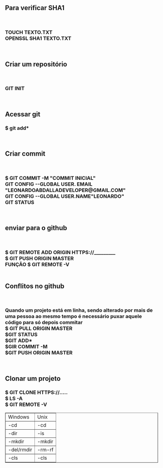 <!DOCTYPE html>
<html lang="pt-br">
   <head>
       <meta charset="utf-8"/>
       <title><h1>Comandos para git/github</h1></title>
   </head>
   <body>
	<table border="1">
	<tr>
		<td>Windows</td>
		<td>Unix</td>
	</tr>
	<tr>
		<td>-cd</td>
		<td>-cd</td>
	</tr>
	<tr>
		<td>-dir</td>
		<td>-is</td>
	</tr>
	<tr>
		<td>-mkdir</td>
		<td>-mkdir</td>
	</tr>
	<tr>
		<td>-del/rmdir</td>
		<td>-rm-rf</td>
	</tr>
	<tr>
		<td>-cls</td>
		<td>-cls</td>
	</tr>
	<p><h2>Para verificar SHA1</h2><br>
	<h3>TOUCH TEXTO.TXT <! SALVANDO DOCUMENTO NO TERMINAL //-><br>
	OPENSSL SHA1 <! NOME DO DOCUMENTO SALVO //-> TEXTO.TXT</h3><br>
	<h2>Criar um repositório</h2><br>
	<h3>GIT INIT</h3><br>
	<h2>Acessar git</h2>
	<h3>$ git add*</h3><br>
	<h2>Criar commit</h2><br>
	<h3>$ GIT COMMIT -M "COMMIT INICIAL"<br>
	<! SE DER ERRO //-> GIT CONFIG --GLOBAL USER. EMAIL "LEONARDOABDALLADEVELOPER@GMAIL.COM"<br>
	GIT CONFIG --GLOBAL USER.NAME"LEONARDO"<br>
	<! CASO TENHA SIDO NECESSÁRIO REALIZAR A ETAPA DO ERRO, APÓS REALIZAR O PROCESSO, RETORNAR AO COMMIT INICIAL //->
	GIT STATUS</h3><br>
	<h2>enviar para o github</h2><br>
	<h3>$ GIT REMOTE ADD ORIGIN HTTPS://_________<! DIGITAR O LINK DO NOVO DOCUMENTO NO GITHUB //-><br>
	$ GIT PUSH ORIGIN MASTER<br>
	FUNÇÃO $ GIT REMOTE -V<br>
	<br>
	<h2>Conflitos no github</h2><br>
	<h3>Quando um projeto está em linha, sendo alterado por mais de uma pessoa ao mesmo tempo é necessário puxar aquele código para só depois commitar<br>
	$ GIT PULL ORIGIN MASTER
<! DAÍ PRECISA INTEGRAR OS PROJETOS //-><br>
	$GIT STATUS
<! VAI MOSTRAR OS DOIS MODIFICADOS //-><br>
	$GIT ADD*
<! PARA ADICIONAR A STAGE //-><br>
	$GIR COMMIT -M<br>
	$GIT PUSH ORIGIN MASTER</h3><br>
	<h2>Clonar um projeto</h2>
	<h3>$ GIT CLONE HTTPS://.....<br>
	$ LS -A
<! MOSTRAR REPOSITÓRIOS OCULTOS //-><br>
	$ GIT REMOTE -V
<! PARAVERIFICAR A ORIGEM //-></h3></p>
	
   </body>
</html>